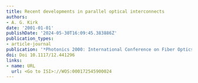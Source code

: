 ```yaml
---
title: Recent developments in parallel optical interconnects
authors:
- A. G. Kirk
date: '2001-01-01'
publishDate: '2024-05-30T16:09:45.383886Z'
publication_types:
- article-journal
publication: '*Photonics 2000: International Conference on Fiber Optics and Photonics*'
doi: Doi 10.1117/12.441296
links:
- name: URL
  url: <Go to ISI>://WOS:000172545900024
---
```

